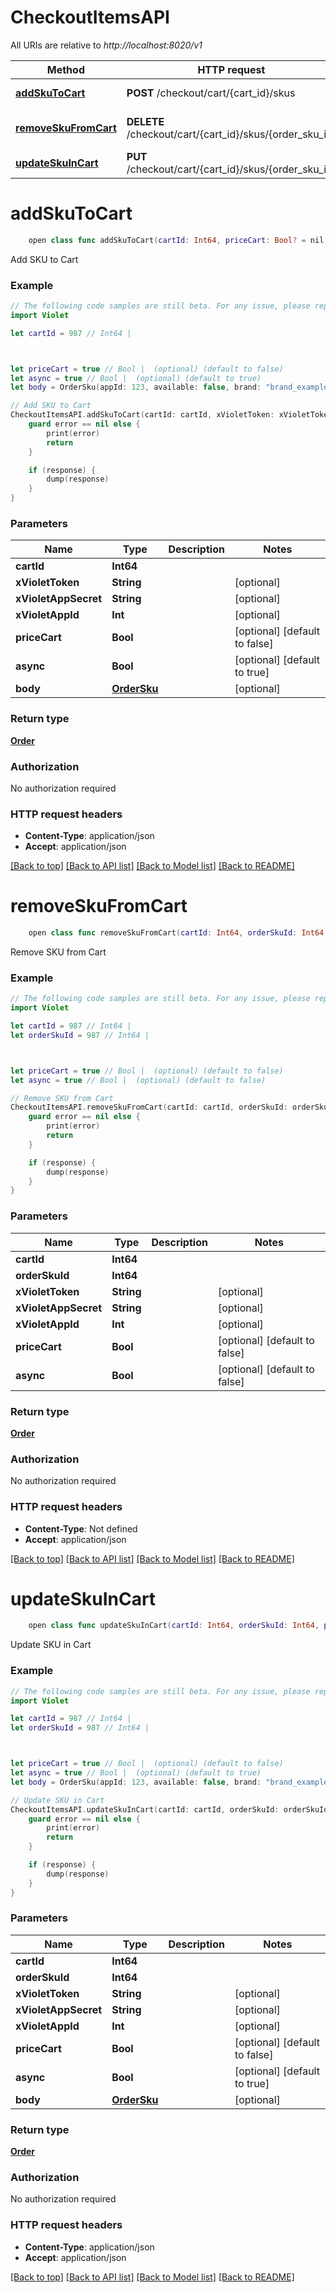 # CheckoutItemsAPI

All URIs are relative to *http://localhost:8020/v1*

Method | HTTP request | Description
------------- | ------------- | -------------
[**addSkuToCart**](CheckoutItemsAPI.md#addskutocart) | **POST** /checkout/cart/{cart_id}/skus | Add SKU to Cart
[**removeSkuFromCart**](CheckoutItemsAPI.md#removeskufromcart) | **DELETE** /checkout/cart/{cart_id}/skus/{order_sku_id} | Remove SKU from Cart
[**updateSkuInCart**](CheckoutItemsAPI.md#updateskuincart) | **PUT** /checkout/cart/{cart_id}/skus/{order_sku_id} | Update SKU in Cart


# **addSkuToCart**
```swift
    open class func addSkuToCart(cartId: Int64, priceCart: Bool? = nil, async: Bool? = nil, body: OrderSku? = nil, completion: @escaping (_ data: Order?, _ error: Error?) -> Void)
```

Add SKU to Cart

### Example
```swift
// The following code samples are still beta. For any issue, please report via http://github.com/OpenAPITools/openapi-generator/issues/new
import Violet

let cartId = 987 // Int64 | 



let priceCart = true // Bool |  (optional) (default to false)
let async = true // Bool |  (optional) (default to true)
let body = OrderSku(appId: 123, available: false, brand: "brand_example", externalId: "externalId_example", height: 123, id: 123, length: 123, linePrice: 123, merchantId: 123, name: "name_example", orderSkuRates: [OrderSkuRate(amount: 123, decimalRate: 123, dollarAmount: 123, name: "name_example", orderSkuId: 123, rate: 123, type: "type_example")], price: 123, productId: "productId_example", productType: "productType_example", quantity: 123, quantityFulfilled: 123, skuId: 123, status: "status_example", thumbnail: "thumbnail_example", transientExternalProductId: "transientExternalProductId_example", weight: 123, width: 123) // OrderSku |  (optional)

// Add SKU to Cart
CheckoutItemsAPI.addSkuToCart(cartId: cartId, xVioletToken: xVioletToken, xVioletAppSecret: xVioletAppSecret, xVioletAppId: xVioletAppId, priceCart: priceCart, async: async, body: body) { (response, error) in
    guard error == nil else {
        print(error)
        return
    }

    if (response) {
        dump(response)
    }
}
```

### Parameters

Name | Type | Description  | Notes
------------- | ------------- | ------------- | -------------
 **cartId** | **Int64** |  | 
 **xVioletToken** | **String** |  | [optional] 
 **xVioletAppSecret** | **String** |  | [optional] 
 **xVioletAppId** | **Int** |  | [optional] 
 **priceCart** | **Bool** |  | [optional] [default to false]
 **async** | **Bool** |  | [optional] [default to true]
 **body** | [**OrderSku**](OrderSku.md) |  | [optional] 

### Return type

[**Order**](Order.md)

### Authorization

No authorization required

### HTTP request headers

 - **Content-Type**: application/json
 - **Accept**: application/json

[[Back to top]](#) [[Back to API list]](../README.md#documentation-for-api-endpoints) [[Back to Model list]](../README.md#documentation-for-models) [[Back to README]](../README.md)

# **removeSkuFromCart**
```swift
    open class func removeSkuFromCart(cartId: Int64, orderSkuId: Int64, priceCart: Bool? = nil, async: Bool? = nil, completion: @escaping (_ data: Order?, _ error: Error?) -> Void)
```

Remove SKU from Cart

### Example
```swift
// The following code samples are still beta. For any issue, please report via http://github.com/OpenAPITools/openapi-generator/issues/new
import Violet

let cartId = 987 // Int64 | 
let orderSkuId = 987 // Int64 | 



let priceCart = true // Bool |  (optional) (default to false)
let async = true // Bool |  (optional) (default to false)

// Remove SKU from Cart
CheckoutItemsAPI.removeSkuFromCart(cartId: cartId, orderSkuId: orderSkuId, xVioletToken: xVioletToken, xVioletAppSecret: xVioletAppSecret, xVioletAppId: xVioletAppId, priceCart: priceCart, async: async) { (response, error) in
    guard error == nil else {
        print(error)
        return
    }

    if (response) {
        dump(response)
    }
}
```

### Parameters

Name | Type | Description  | Notes
------------- | ------------- | ------------- | -------------
 **cartId** | **Int64** |  | 
 **orderSkuId** | **Int64** |  | 
 **xVioletToken** | **String** |  | [optional] 
 **xVioletAppSecret** | **String** |  | [optional] 
 **xVioletAppId** | **Int** |  | [optional] 
 **priceCart** | **Bool** |  | [optional] [default to false]
 **async** | **Bool** |  | [optional] [default to false]

### Return type

[**Order**](Order.md)

### Authorization

No authorization required

### HTTP request headers

 - **Content-Type**: Not defined
 - **Accept**: application/json

[[Back to top]](#) [[Back to API list]](../README.md#documentation-for-api-endpoints) [[Back to Model list]](../README.md#documentation-for-models) [[Back to README]](../README.md)

# **updateSkuInCart**
```swift
    open class func updateSkuInCart(cartId: Int64, orderSkuId: Int64, priceCart: Bool? = nil, async: Bool? = nil, body: OrderSku? = nil, completion: @escaping (_ data: Order?, _ error: Error?) -> Void)
```

Update SKU in Cart

### Example
```swift
// The following code samples are still beta. For any issue, please report via http://github.com/OpenAPITools/openapi-generator/issues/new
import Violet

let cartId = 987 // Int64 | 
let orderSkuId = 987 // Int64 | 



let priceCart = true // Bool |  (optional) (default to false)
let async = true // Bool |  (optional) (default to true)
let body = OrderSku(appId: 123, available: false, brand: "brand_example", externalId: "externalId_example", height: 123, id: 123, length: 123, linePrice: 123, merchantId: 123, name: "name_example", orderSkuRates: [OrderSkuRate(amount: 123, decimalRate: 123, dollarAmount: 123, name: "name_example", orderSkuId: 123, rate: 123, type: "type_example")], price: 123, productId: "productId_example", productType: "productType_example", quantity: 123, quantityFulfilled: 123, skuId: 123, status: "status_example", thumbnail: "thumbnail_example", transientExternalProductId: "transientExternalProductId_example", weight: 123, width: 123) // OrderSku |  (optional)

// Update SKU in Cart
CheckoutItemsAPI.updateSkuInCart(cartId: cartId, orderSkuId: orderSkuId, xVioletToken: xVioletToken, xVioletAppSecret: xVioletAppSecret, xVioletAppId: xVioletAppId, priceCart: priceCart, async: async, body: body) { (response, error) in
    guard error == nil else {
        print(error)
        return
    }

    if (response) {
        dump(response)
    }
}
```

### Parameters

Name | Type | Description  | Notes
------------- | ------------- | ------------- | -------------
 **cartId** | **Int64** |  | 
 **orderSkuId** | **Int64** |  | 
 **xVioletToken** | **String** |  | [optional] 
 **xVioletAppSecret** | **String** |  | [optional] 
 **xVioletAppId** | **Int** |  | [optional] 
 **priceCart** | **Bool** |  | [optional] [default to false]
 **async** | **Bool** |  | [optional] [default to true]
 **body** | [**OrderSku**](OrderSku.md) |  | [optional] 

### Return type

[**Order**](Order.md)

### Authorization

No authorization required

### HTTP request headers

 - **Content-Type**: application/json
 - **Accept**: application/json

[[Back to top]](#) [[Back to API list]](../README.md#documentation-for-api-endpoints) [[Back to Model list]](../README.md#documentation-for-models) [[Back to README]](../README.md)

